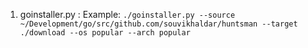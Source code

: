 1. goinstaller.py : Example: `./goinstaller.py --source ~/Development/go/src/github.com/souvikhaldar/huntsman --target ./download --os popular --arch popular`
